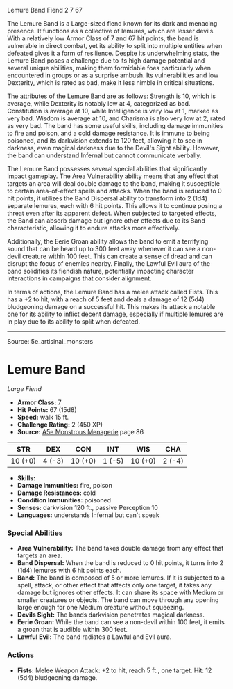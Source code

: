 <MonsterName/>Lemure Band</MonsterName>
<CreatureType/>Fiend</CreatureType>
<CR/>2</CR>
<AC/>7</AC>
<HP/>67</HP>
<summary>The Lemure Band is a Large-sized fiend known for its dark and menacing presence. It functions as a collective of lemures, which are lesser devils. With a relatively low Armor Class of 7 and 67 hit points, the band is vulnerable in direct combat, yet its ability to split into multiple entities when defeated gives it a form of resilience. Despite its underwhelming stats, the Lemure Band poses a challenge due to its high damage potential and several unique abilities, making them formidable foes particularly when encountered in groups or as a surprise ambush. Its vulnerabilities and low Dexterity, which is rated as bad, make it less nimble in critical situations.</summary>

<detail>

The attributes of the Lemure Band are as follows: Strength is 10, which is average, while Dexterity is notably low at 4, categorized as bad. Constitution is average at 10, while Intelligence is very low at 1, marked as very bad. Wisdom is average at 10, and Charisma is also very low at 2, rated as very bad. The band has some useful skills, including damage immunities to fire and poison, and a cold damage resistance. It is immune to being poisoned, and its darkvision extends to 120 feet, allowing it to see in darkness, even magical darkness due to the Devil's Sight ability. However, the band can understand Infernal but cannot communicate verbally.

The Lemure Band possesses several special abilities that significantly impact gameplay. The Area Vulnerability ability means that any effect that targets an area will deal double damage to the band, making it susceptible to certain area-of-effect spells and attacks. When the band is reduced to 0 hit points, it utilizes the Band Dispersal ability to transform into 2 (1d4) separate lemures, each with 6 hit points. This allows it to continue posing a threat even after its apparent defeat. When subjected to targeted effects, the Band can absorb damage but ignore other effects due to its Band characteristic, allowing it to endure attacks more effectively. 

Additionally, the Eerie Groan ability allows the band to emit a terrifying sound that can be heard up to 300 feet away whenever it can see a non-devil creature within 100 feet. This can create a sense of dread and can disrupt the focus of enemies nearby. Finally, the Lawful Evil aura of the band solidifies its fiendish nature, potentially impacting character interactions in campaigns that consider alignment.

In terms of actions, the Lemure Band has a melee attack called Fists. This has a +2 to hit, with a reach of 5 feet and deals a damage of 12 (5d4) bludgeoning damage on a successful hit. This makes its attack a notable one for its ability to inflict decent damage, especially if multiple lemures are in play due to its ability to split when defeated.</detail>



---

Source: 5e_artisinal_monsters

# Lemure Band

*Large* *Fiend*

- **Armor Class:** 7
- **Hit Points:** 67 (15d8)
- **Speed:** walk 15 ft.
- **Challenge Rating:** 2 (450 XP)
- **Source:** [A5e Monstrous Menagerie](https://enpublishingrpg.com/products/level-up-monstrous-menagerie-a5e) page 86

| STR | DEX | CON | INT | WIS | CHA |
| --- | --- | --- | --- | --- | --- |
| 10 (+0) | 4 (-3) | 10 (+0) | 1 (-5) | 10 (+0) | 2 (-4) |

- **Skills:** 
- **Damage Immunities:** fire, poison
- **Damage Resistances:** cold
- **Condition Immunities:** poisoned
- **Senses:** darkvision 120 ft., passive Perception 10
- **Languages:** understands Infernal but can't speak

### Special Abilities

- **Area Vulnerability:** The band takes double damage from any effect that targets an area.
- **Band Dispersal:** When the band is reduced to 0 hit points, it turns into 2 (1d4) lemures with 6 hit points each.
- **Band:** The band is composed of 5 or more lemures. If it is subjected to a spell, attack, or other effect that affects only one target, it takes any damage but ignores other effects. It can share its space with Medium or smaller creatures or objects. The band can move through any opening large enough for one Medium creature without squeezing.
- **Devils Sight:** The bands darkvision penetrates magical darkness.
- **Eerie Groan:** While the band can see a non-devil within 100 feet, it emits a groan that is audible within 300 feet.
- **Lawful Evil:** The band radiates a Lawful and Evil aura.

### Actions

- **Fists:** Melee Weapon Attack: +2 to hit, reach 5 ft., one target. Hit: 12 (5d4) bludgeoning damage.




